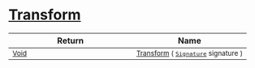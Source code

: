 # [Transform](./NormalizeRotation-100663779.md)



| Return | Name | 
| --- | --- | 
| <sub>[Void](https://docs.microsoft.com/en-us/dotnet/api/System.Void)</sub><img width=200/>| <sub>[Transform](./NormalizeRotation-100663779.md) ( [`Signature`](./../../../../Signature.md) signature )</sub>| <br>



